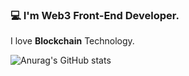 ### 💻 I'm Web3 Front-End Developer.
I love **Blockchain** Technology.

![Anurag's GitHub stats](https://github-readme-stats.vercel.app/api?username=scottXchoo&show_icons=true&theme=dark)

<!--
**scottXchoo/scottXchoo** is a ✨ _special_ ✨ repository because its `README.md` (this file) appears on your GitHub profile.

Here are some ideas to get you started:

- 🔭 I’m currently working on ...
- 🌱 I’m currently learning ...
- 👯 I’m looking to collaborate on ...
- 🤔 I’m looking for help with ...
- 💬 Ask me about ...
- 📫 How to reach me: ...
- 😄 Pronouns: ...
- ⚡ Fun fact: ...
-->
